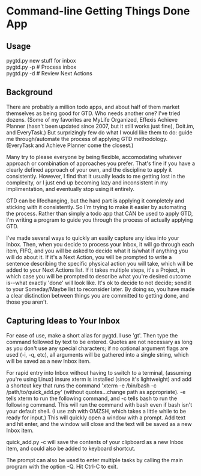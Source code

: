 # Command-line Getting Things Done App

## Usage

pygtd.py new stuff for inbox\
pygtd.py -p # Process inbox\
pygtd.py -d # Review Next Actions

## Background

There are probably a million todo apps, and about half of them market
themselves as being good for GTD. Who needs another one? I've tried dozens.
(Some of my favorites are MyLife Organized, Effexis Achieve Planner (hasn't
been updated since 2007, but it still works just fine), Doit.im, and
EveryTask.) But surprizingly few do what I would like them to do: guide me
through/automate the process of applying GTD methodology. (EveryTask and
Achieve Planner come the closest.)

Many try to please everyone by being flexible, accomodating whatever approach
or combination of approaches you prefer. That's fine if you have a clearly
defined approach of your own, and the discipline to apply it consistently.
However, I find that it usually leads to me getting lost in the complexity, or
I just end up becoming lazy and inconsistent in my implimentation, and
eventually stop using it entirely.

GTD can be lifechanging, but the hard part is applying it completely and
sticking with it consistently. So I'm trying to make it easier by automating
the process. Rather than simply a todo app that CAN be used to apply GTD, I'm
writing a program to guide you through the process of actually applying GTD.

I've made several ways to quickly an easily capture any idea into your Inbox.
Then, when you decide to process your Inbox, it will go through each item,
FIFO, and you will be asked to decide what it is/what if anything you will do
about it. If it's a Next Action, you will be prompted to write a sentence
describing the specific physical action you will take, which will be added to
your Next Actions list. If it takes multiple steps, it's a Project, in which
case you will be prompted to describe what you're desired outcome is--what
exactly 'done' will look like. It's ok to decide to not decide; send it to your
Someday/Maybe list to reconsider later. By doing so, you have made a clear
distinction between things you are committed to getting done, and those you
aren't.

## Capturing Ideas to Your Inbox

For ease of use, make a short alias for pygtd. I use 'gt'. Then type the
command followed by text to be entered. Quotes are not necessary as long as you
don't use any special characters; if no optional argument flags are used (-i,
-q, etc), all arguments will be gathered into a single string, which will be
saved as a new Inbox item.

For rapid entry into Inbox without having to switch to a terminal, (assuming
you're using Linux) insure xterm is installed (since it's lightweight) and add
a shortcut key that runs the command 'xterm -e /bin/bash -c
/path/to/quick_add.py' (without quotes...change path as appropriate). -e
tells xterm to run the following command, and -c tells bash to run the
following command. This will run the command with bash even if bash isn't your
default shell. (I use zsh with OMZSH, which takes a little while to be ready
for input.) This will quickly open a window with a prompt. Add text and hit
enter, and the window will close and the text will be saved as a new Inbox
item.

quick_add.py -c will save the contents of your clipboard as a new Inbox item,
and could also be added to keyboard shortcut.

The prompt can also be used to enter multiple tasks by calling the main program
with the option -Q. Hit Ctrl-C to exit.

